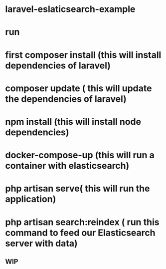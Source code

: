 # laravel-eslaticsearch-example

# run

# first composer install (this will install dependencies of laravel)
# composer update ( this will update the dependencies of laravel)
# npm install (this will install node dependencies)
# docker-compose-up (this will run a container with elasticsearch)
# php artisan serve( this will run the application)
#  php artisan search:reindex ( run this command to feed our Elasticsearch server with data)

## WIP
